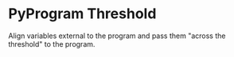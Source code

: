 # PyProgram Threshold
Align variables external to the program and pass them "across the threshold"
to the program.
